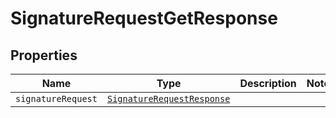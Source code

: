

# SignatureRequestGetResponse



## Properties

Name | Type | Description | Notes
------------ | ------------- | ------------- | -------------
| `signatureRequest` | [```SignatureRequestResponse```](SignatureRequestResponse.md) |    |  |



